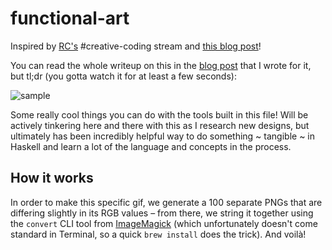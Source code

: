 # functional-art

Inspired by [RC's](https://recurse.com/about) #creative-coding stream and [this blog post](https://paytonturnage.com/writing/generating-art-with-haskell/)!

You can read the whole writeup on this in the [blog post](https://juicetin.bearblog.dev/generative-art-in-haskell) that I wrote for it, but tl;dr (you gotta watch it for at least a few seconds):

![sample](https://github.com/orangejuicetin/functional_art/assets/47411373/d7a69389-0a12-4d70-ab56-dc644d70d45b)

Some really cool things you can do with the tools built in this file! Will be actively tinkering here and there with this as I research new designs, but ultimately has been incredibly helpful way to do something ~ tangible ~ in Haskell and learn a lot of the language and concepts in the process.

## How it works

In order to make this specific gif, we generate a 100 separate PNGs that are differing slightly in its RGB values – from there, we string it together using the `convert` CLI tool from [ImageMagick](https://imagemagick.org/index.php) (which unfortunately doesn't come standard in Terminal, so a quick `brew install` does the trick). And voilà!
